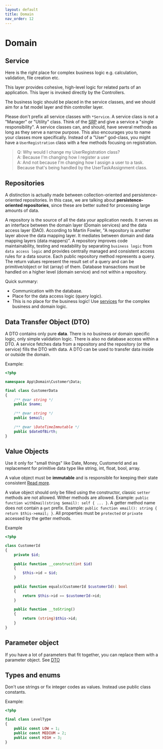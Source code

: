 ```yaml
---
layout: default
title: Domain
nav_order: 12
---
```


# Domain

## Service

Here is the right place for complex business logic e.g. calculation, validation, file creation etc.

This layer provides cohesive, high-level logic for related parts of an application. This layer is invoked directly by the Controllers.

The business logic should be placed in the service classes, and we should aim for a fat model layer and thin controller layer.

Please don't prefix all service classes with `*Service`. 
A service class is not a "Manager" or "Utility" class. 
Think of the [SRP](http://pragmaticcraftsman.com/2006/07/single-responsibility-principle/) and give a service a "single responsibility". 
A service classes can, and should, have several methods as long as they serve a narrow purpose. 
This also encourages you to name your classes more specifically. Instead of a "User" god-class, 
you might have a `UserRegistration` class with a few methods focusing on registration.

> Q: Why would I change my UserRegistration class?<br>
> A: Because I'm changing how I register a user<br>
> A: And not because I'm changing how I assign a user to a task. Because that's being handled by the UserTaskAssignment class.<br>

## Repositories

A distinction is actually made between collection-oriented and persistence-oriented repositories. In this case, we are talking about **persistence-oriented repositories**, since these are better suited for processing large amounts of data.

A repository is the source of all the data your application needs. It serves as an interface between the domain layer (Domain services) and the data access layer (DAO). According to Martin Fowler, "A repository is another layer above the data mapping layer. It mediates between domain and data mapping layers (data mappers)". A repository improves code maintainability, testing and readability by separating `business logic` from `data access logic` and provides centrally managed and consistent access rules for a data source. Each public repository method represents a query. The return values represent the result set of a query and can be primitive/object or list (array) of them. Database transactions must be handled on a higher level (domain service) and not within a repository.

Quick summary:

* Communication with the database.
* Place for the data access logic (query logic).
* This is no place for the business logic! Use [services](#services) for the complex business and domain logic.


## Data Transfer Object (DTO) 
  
A DTO contains only pure **data**. There is no business or domain specific logic, only simple validation logic. There is also no database access within a DTO. A service fetches data from a repository and  the repository (or the service) fills the DTO with data. A DTO can be used to transfer data inside or outside the domain.

Example:

```php
<?php

namespace App\Domain\Customer\Data;

final class CustomerData
{
    /** @var string */
    public $name;
    
    /** @var string */
    public $email;
    
    /** @var \DateTimeImmutable */
    public $dateOfBirth;
}
```

## Value Objects

Use it only for "small things" like Date, Money, CustomerId and as replacement for primitive data type like string, int, float, bool, array. 

A value object must be **immutable** and is responsible for keeping their state consistent [Read more](https://kacper.gunia.me/validating-value-objects/). 

A value object should only be filled using the constructor, classic `setter` methods are not allowed. Wither methods are allowed. Example: `public function withEmail(string $email): self { ... }`. A getter method name does not contain a `get` prefix. Example: `public function email(): string { return $this->email; }`. All properties must be `protected` or `private` accessed by the getter methods.

Example

```php
<?php

class CustomerId
{
    private $id;
    
    public function __construct(int $id)
    {
        $this->id = $id;
    }
    
    public function equals(CustomerId $customerId): bool
    {
        return $this->id == $customerId->id;
    }
    
    public function __toString()
    {
        return (string)$this->id;
    }
}
```

## Parameter object

If you have a lot of parameters that fit together, 
you can replace them with a parameter object. See [DTO](#data-transfer-object-dto)

## Types and enums

Don't use strings or fix integer codes as values. Instead use public class constants.

Example:

```php
<?php

final class LevelType
{
    public const LOW = 1;
    public const MEDIUM = 2;
    public const HIGH = 3;
}
```

